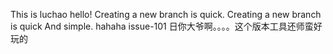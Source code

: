﻿This is luchao hello!
Creating a new branch is quick.
Creating a new branch is quick And simple.
hahaha
issue-101
日你大爷啊。。。。这个版本工具还师蛮好玩的